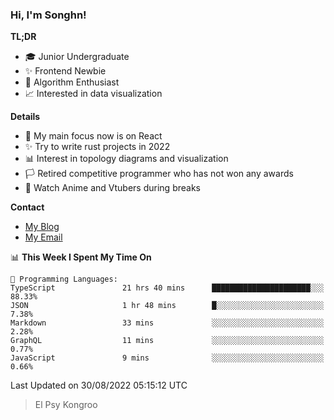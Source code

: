 ### Hi, I'm Songhn!

**TL;DR**

- 🎓 Junior Undergraduate
- ✨ Frontend Newbie
- 🎈 Algorithm Enthusiast
- 📈 Interested in data visualization

**Details**

- 🎯 My main focus now is on React
- ✨ Try to write rust projects in 2022
- 📊 Interest in topology diagrams and visualization
- 🏳️ Retired competitive programmer who has not won any awards
- 🍵 Watch Anime and Vtubers during breaks

**Contact**
- [My Blog](https://blog.songhn.com)
- [My Email](mailto:songhn233@gmail.com)

<!--START_SECTION:waka-->
📊 **This Week I Spent My Time On** 

```text
💬 Programming Languages: 
TypeScript               21 hrs 40 mins      ██████████████████████░░░   88.33% 
JSON                     1 hr 48 mins        █░░░░░░░░░░░░░░░░░░░░░░░░   7.38% 
Markdown                 33 mins             ░░░░░░░░░░░░░░░░░░░░░░░░░   2.28% 
GraphQL                  11 mins             ░░░░░░░░░░░░░░░░░░░░░░░░░   0.77% 
JavaScript               9 mins              ░░░░░░░░░░░░░░░░░░░░░░░░░   0.66%

```


 Last Updated on 30/08/2022 05:15:12 UTC
<!--END_SECTION:waka-->

> El Psy Kongroo
